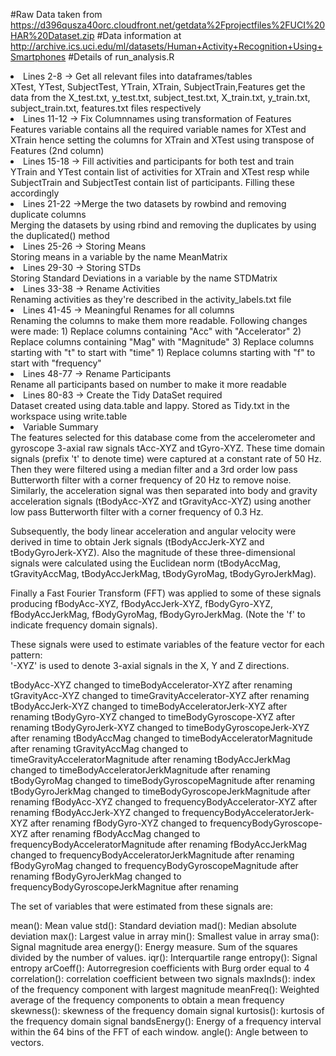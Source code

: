 #Raw Data taken from https://d396qusza40orc.cloudfront.net/getdata%2Fprojectfiles%2FUCI%20HAR%20Dataset.zip 
#Data information at http://archive.ics.uci.edu/ml/datasets/Human+Activity+Recognition+Using+Smartphones
#Details of run_analysis.R
<li> Lines 2-8 -> Get all relevant files into dataframes/tables</li>
XTest, YTest, SubjectTest, YTrain, XTrain, SubjectTrain,Features get the data from the X_test.txt, y_test.txt, subject_test.txt, X_train.txt, y_train.txt, subject_train.txt, features.txt files respectively

<li> Lines 11-12 -> Fix Columnnames using transformation of Features</li>
Features variable contains all the required variable names for XTest and XTrain hence setting the columns for XTrain and XTest using transpose of Features (2nd column)

<li> Lines 15-18 -> Fill activities and participants for both test and train</li>
YTrain and YTest contain list of activities for XTrain and XTest resp while SubjectTrain and SubjectTest contain list of participants. Filling these accordingly 

<li> Lines 21-22 ->Merge the two datasets by rowbind and removing duplicate columns</li>
Merging the datasets by using rbind and removing the duplicates by using the duplicated() method

<li> Lines 25-26 -> Storing Means</li>
Storing means in a variable by the name MeanMatrix

<li> Lines 29-30 -> Storing STDs</li>
Storing Standard Deviations in a variable by the name STDMatrix

<li> Lines 33-38 -> Rename Activities</li>
Renaming activities as they're described in the activity_labels.txt file

<li> Lines 41-45 -> Meaningful Renames for all columns</li>
Renaming the columns to make them more readable. Following changes were made:
<ui>1) Replace columns containing "Acc" with "Accelerator"</ui>
<ui>2) Replace columns containing "Mag" with "Magnitude"</ui>
<ui>3) Replace columns starting with "t" to start with "time"</ui>
 <ui>1) Replace columns starting with "f" to start with "frequency"</ui>

<li> Lines 48-77 -> Rename Participants</li>
Rename all participants based on number to make it more readable

<li> Lines 80-83 -> Create the Tidy DataSet required</li>
Dataset created using data.table and lappy. Stored as Tidy.txt in the workspace using write.table

<li>Variable Summary</li>
The features selected for this database come from the accelerometer and gyroscope 3-axial raw signals tAcc-XYZ and tGyro-XYZ. These time domain signals (prefix 't' to denote time) were captured at a constant rate of 50 Hz. Then they were filtered using a median filter and a 3rd order low pass Butterworth filter with a corner frequency of 20 Hz to remove noise. Similarly, the acceleration signal was then separated into body and gravity acceleration signals (tBodyAcc-XYZ and tGravityAcc-XYZ) using another low pass Butterworth filter with a corner frequency of 0.3 Hz. 

Subsequently, the body linear acceleration and angular velocity were derived in time to obtain Jerk signals (tBodyAccJerk-XYZ and tBodyGyroJerk-XYZ). Also the magnitude of these three-dimensional signals were calculated using the Euclidean norm (tBodyAccMag, tGravityAccMag, tBodyAccJerkMag, tBodyGyroMag, tBodyGyroJerkMag). 

Finally a Fast Fourier Transform (FFT) was applied to some of these signals producing fBodyAcc-XYZ, fBodyAccJerk-XYZ, fBodyGyro-XYZ, fBodyAccJerkMag, fBodyGyroMag, fBodyGyroJerkMag. (Note the 'f' to indicate frequency domain signals). 

These signals were used to estimate variables of the feature vector for each pattern:  
'-XYZ' is used to denote 3-axial signals in the X, Y and Z directions.

tBodyAcc-XYZ changed to timeBodyAccelerator-XYZ after renaming
tGravityAcc-XYZ changed to timeGravityAccelerator-XYZ after renaming
tBodyAccJerk-XYZ changed to timeBodyAcceleratorJerk-XYZ after renaming
tBodyGyro-XYZ changed to timeBodyGyroscope-XYZ after renaming
tBodyGyroJerk-XYZ changed to timeBodyGyroscopeJerk-XYZ after renaming
tBodyAccMag changed to timeBodyAcceleratorMagnitude after renaming
tGravityAccMag changed to timeGravityAcceleratorMagnitude after renaming
tBodyAccJerkMag changed to timeBodyAcceleratorJerkMagnitude after renaming
tBodyGyroMag changed to timeBodyGyroscopeMagnitude after renaming
tBodyGyroJerkMag changed to timeBodyGyroscopeJerkMagnitude after renaming
fBodyAcc-XYZ changed to frequencyBodyAccelerator-XYZ after renaming
fBodyAccJerk-XYZ changed to frequencyBodyAcceleratorJerk-XYZ after renaming
fBodyGyro-XYZ changed to frequencyBodyGyroscope-XYZ after renaming
fBodyAccMag changed to frequencyBodyAcceleratorMagnitude after renaming
fBodyAccJerkMag changed to frequencyBodyAcceleratorJerkMagnitude after renaming
fBodyGyroMag changed to frequencyBodyGyroscopeMagnitude after renaming
fBodyGyroJerkMag changed to frequencyBodyGyroscopeJerkMagnitue after renaming

The set of variables that were estimated from these signals are: 

mean(): Mean value
std(): Standard deviation
mad(): Median absolute deviation 
max(): Largest value in array
min(): Smallest value in array
sma(): Signal magnitude area
energy(): Energy measure. Sum of the squares divided by the number of values. 
iqr(): Interquartile range 
entropy(): Signal entropy
arCoeff(): Autorregresion coefficients with Burg order equal to 4
correlation(): correlation coefficient between two signals
maxInds(): index of the frequency component with largest magnitude
meanFreq(): Weighted average of the frequency components to obtain a mean frequency
skewness(): skewness of the frequency domain signal 
kurtosis(): kurtosis of the frequency domain signal 
bandsEnergy(): Energy of a frequency interval within the 64 bins of the FFT of each window.
angle(): Angle between to vectors.


